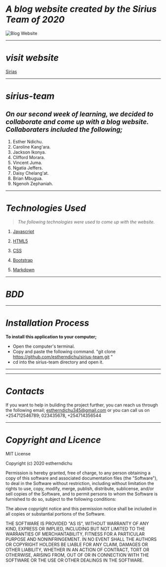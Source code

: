 # _A blog website created by the Sirius Team of 2020_
![Blog Website](https://github.com/Cliffordmorara47/Sirius-Team/raw/main/project-resources/page-screenshots/landing.png "Blog Website")
***
# _visit website_
[Sirias]()
***
# *sirius-team*
_On our second week of learning, we decided to collaborate and come up with a blog website. Collaboraters included the following;_ 
---

1. Esther Ndichu.
1. Caroline Kang'ara.
1. Jackson Ikonya.
1. Clifford Morara.
1. Vincent Juma.
1. Ngatia Jeffers.
1. Daisy Chelang'at.
1. Brian Mbugua.
1. Ngenoh Zephaniah.

***
# _Technologies Used_
 >_The following technologies were used to come up with the website._

 1. [Javascript](https://en.wikipedia.org/wiki/JavaScript "JS")

 2. [HTML5](https://en.wikipedia.org/wiki/HTML5 "Hypertext")

 3. [CSS](https://en.wikipedia.org/wiki/CSS "stylesheet")

 4. [Bootstrap](https://getbootstrap.com/ "bootstrap")
 5. [Markdown](https://en.wikipedia.org/wiki/Markdown "README.md")
 ***
# _BDD_
***
# _Installation Process_
**To install this application to your computer;**

- Open the computer's terminal.
- Copy and paste the following command.  "git clone https://github.com/estherndichu/sirius-team.git "
- cd into the sirius-team directory and open it.
***

***
# _Contacts_
If you want to help in buliding the project further, you can reach us through the following email;
estherndichu345@gmail.com
or you can call us on +254712546789; 023435678, +254714356544
***
# _Copyright and Licence_
MIT License

Copyright (c) 2020 estherndichu

Permission is hereby granted, free of charge, to any person obtaining a copy of this software and associated documentation files (the "Software"), to deal in the Software without restriction, including without limitation the rights to use, copy, modify, merge, publish, distribute, sublicense, and/or sell copies of the Software, and to permit persons to whom the Software is furnished to do so, subject to the following conditions:

The above copyright notice and this permission notice shall be included in all copies or substantial portions of the Software.

THE SOFTWARE IS PROVIDED "AS IS", WITHOUT WARRANTY OF ANY KIND, EXPRESS OR IMPLIED, INCLUDING BUT NOT LIMITED TO THE WARRANTIES OF MERCHANTABILITY, FITNESS FOR A PARTICULAR PURPOSE AND NONINFRINGEMENT. IN NO EVENT SHALL THE AUTHORS OR COPYRIGHT HOLDERS BE LIABLE FOR ANY CLAIM, DAMAGES OR OTHER LIABILITY, WHETHER IN AN ACTION OF CONTRACT, TORT OR OTHERWISE, ARISING FROM, OUT OF OR IN CONNECTION WITH THE SOFTWARE OR THE USE OR OTHER DEALINGS IN THE SOFTWARE.
